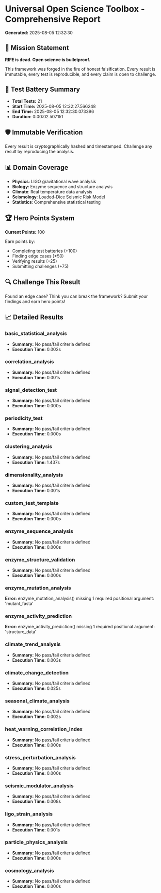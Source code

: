# Universal Open Science Toolbox - Comprehensive Report

**Generated:** 2025-08-05 12:32:30

## 🎯 Mission Statement

**RIFE is dead. Open science is bulletproof.**

This framework was forged in the fire of honest falsification. Every result is immutable, every test is reproducible, and every claim is open to challenge.

## 🔬 Test Battery Summary

- **Total Tests:** 21
- **Start Time:** 2025-08-05 12:32:27.566248
- **End Time:** 2025-08-05 12:32:30.073396
- **Duration:** 0:00:02.507151

## 🛡️ Immutable Verification

Every result is cryptographically hashed and timestamped. Challenge any result by reproducing the analysis.

## 📊 Domain Coverage

- **Physics**: LIGO gravitational wave analysis
- **Biology**: Enzyme sequence and structure analysis
- **Climate**: Real temperature data analysis
- **Seismology**: Loaded-Dice Seismic Risk Model
- **Statistics**: Comprehensive statistical testing

## 🏆 Hero Points System

**Current Points:** 100

Earn points by:
- Completing test batteries (+100)
- Finding edge cases (+50)
- Verifying results (+25)
- Submitting challenges (+75)

## 🔍 Challenge This Result

Found an edge case? Think you can break the framework?
Submit your findings and earn hero points!

## 📈 Detailed Results

### basic_statistical_analysis

- **Summary:** No pass/fail criteria defined
- **Execution Time:** 0.002s

### correlation_analysis

- **Summary:** No pass/fail criteria defined
- **Execution Time:** 0.001s

### signal_detection_test

- **Summary:** No pass/fail criteria defined
- **Execution Time:** 0.000s

### periodicity_test

- **Summary:** No pass/fail criteria defined
- **Execution Time:** 0.000s

### clustering_analysis

- **Summary:** No pass/fail criteria defined
- **Execution Time:** 1.437s

### dimensionality_analysis

- **Summary:** No pass/fail criteria defined
- **Execution Time:** 0.001s

### custom_test_template

- **Summary:** No pass/fail criteria defined
- **Execution Time:** 0.000s

### enzyme_sequence_analysis

- **Summary:** No pass/fail criteria defined
- **Execution Time:** 0.000s

### enzyme_structure_validation

- **Summary:** No pass/fail criteria defined
- **Execution Time:** 0.000s

### enzyme_mutation_analysis

**Error:** enzyme_mutation_analysis() missing 1 required positional argument: 'mutant_fasta'

### enzyme_activity_prediction

**Error:** enzyme_activity_prediction() missing 1 required positional argument: 'structure_data'

### climate_trend_analysis

- **Summary:** No pass/fail criteria defined
- **Execution Time:** 0.003s

### climate_change_detection

- **Summary:** No pass/fail criteria defined
- **Execution Time:** 0.025s

### seasonal_climate_analysis

- **Summary:** No pass/fail criteria defined
- **Execution Time:** 0.002s

### heat_warning_correlation_index

- **Summary:** No pass/fail criteria defined
- **Execution Time:** 0.000s

### stress_perturbation_analysis

- **Summary:** No pass/fail criteria defined
- **Execution Time:** 0.000s

### seismic_modulator_analysis

- **Summary:** No pass/fail criteria defined
- **Execution Time:** 0.008s

### ligo_strain_analysis

- **Summary:** No pass/fail criteria defined
- **Execution Time:** 0.001s

### particle_physics_analysis

- **Summary:** No pass/fail criteria defined
- **Execution Time:** 0.000s

### cosmology_analysis

- **Summary:** No pass/fail criteria defined
- **Execution Time:** 0.000s


